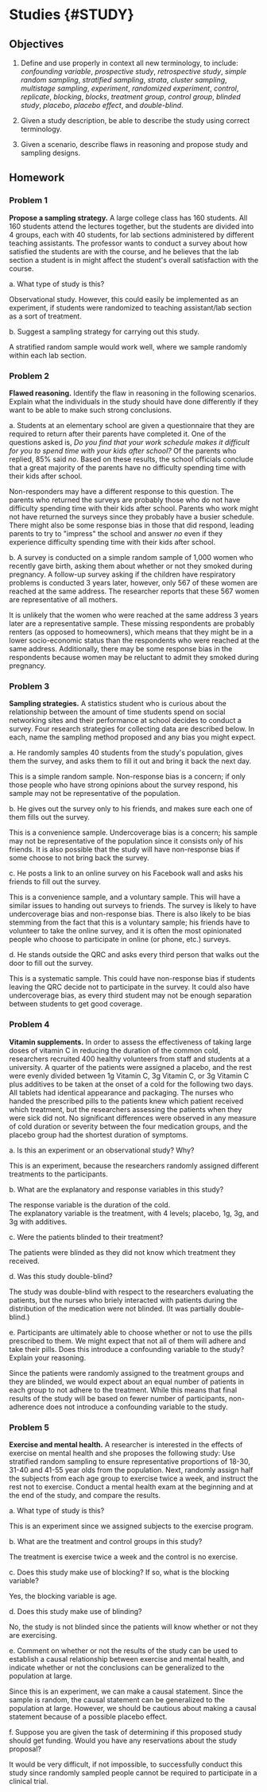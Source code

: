 # Studies {#STUDY}

## Objectives

1) Define and use properly in context all new terminology, to include: *confounding variable*, *prospective study*, *retrospective study*, *simple random sampling*, *stratified sampling*, *strata*, *cluster sampling*, *multistage sampling*, *experiment*, *randomized experiment*, *control*, *replicate*, *blocking*, *blocks*, *treatment group*, *control group*, *blinded study*, *placebo*, *placebo effect*, and *double-blind*.  

2) Given a study description, be able to describe the study using correct terminology.  

3) Given a scenario, describe flaws in reasoning and propose study and sampling designs.  


## Homework  

### Problem 1  

**Propose a sampling strategy.** A large college class has 160 students. All 160 students attend the lectures together, but the students are divided into 4 groups, each with 40 students, for lab sections administered by different teaching assistants. The professor wants to conduct a survey about how satisfied the students are with the course, and he believes that the lab section a student is in might affect the student's overall satisfaction with the course.

a. What type of study is this?  

Observational study. However, this could easily be implemented as an experiment, if students were randomized to teaching assistant/lab section as a sort of treatment.  


b. Suggest a sampling strategy for carrying out this study. 

A stratified random sample would work well, where we sample randomly within each lab section.  



### Problem 2  

**Flawed reasoning.** Identify the flaw in reasoning in the following scenarios. Explain what the individuals in the study should have done differently if they want to be able to make such strong conclusions.

a. Students at an elementary school are given a questionnaire that they are required to return after their parents have completed it. One of the questions asked is, *Do you find that your work schedule makes it difficult for you to spend time with your kids after school?* Of the parents who replied, 85% said *no*. Based on these results, the school officials conclude that a great majority of the parents have no difficulty spending time with their kids after school. 

Non-responders may have a different response to this question. The parents who returned the surveys are probably those who do not have difficulty spending time with their kids after school. Parents who work might not have returned the surveys since they probably have a busier schedule. There might also be some response bias in those that did respond, leading parents to try to "impress" the school and answer *no* even if they experience difficulty spending time with their kids after school.  


b. A survey is conducted on a simple random sample of 1,000 women who recently gave birth, asking them about whether or not they smoked during pregnancy. A follow-up survey asking if the children have respiratory problems is conducted 3 years later, however, only 567 of these women are reached at the same address. The researcher reports that these 567 women are representative of all mothers.

It is unlikely that the women who were reached at the same address 3 years later are a representative sample. These missing respondents are probably renters (as opposed to homeowners), which means that they might be in a lower socio-economic status than the respondents who were reached at the same address. Additionally, there may be some response bias in the respondents because women may be reluctant to admit they smoked during pregnancy.  



### Problem 3

**Sampling strategies.** A statistics student who is curious about the relationship between the amount of time students spend on social networking sites and their performance at school decides to conduct a survey. Four research strategies for collecting data are described below. In each, name the sampling method proposed and any bias you might expect.

a. He randomly samples 40 students from the study's population, gives them the survey, and asks them to fill it out and bring it back the next day.  

This is a simple random sample. Non-response bias is a concern; if only those people who have strong opinions about the survey respond, his sample may not be representative of the population. 

b. He gives out the survey only to his friends, and makes sure each one of them fills out the survey.    

This is a convenience sample. Undercoverage bias is a concern; his sample may not be representative of the population since it consists only of his friends. It is also possible that the study will have non-response bias if some choose to not bring back the survey.

c. He posts a link to an online survey on his Facebook wall and asks his friends to fill out the survey.   

This is a convenience sample, and a voluntary sample. This will have a similar issues to handing out surveys to friends. The survey is likely to have undercoverage bias and non-response bias. There is also likely to be bias stemming from the fact that this is a voluntary sample; his friends have to volunteer to take the online survey, and it is often the most opinionated people who choose to participate in online (or phone, etc.) surveys. 

d. He stands outside the QRC and asks every third person that walks out the door to fill out the survey.

This is a systematic sample. This could have non-response bias if students leaving the QRC decide not to participate in the survey. It could also have undercoverage bias, as every third student may not be enough separation between students to get good coverage.
 


### Problem 4 

**Vitamin supplements.** In order to assess the effectiveness of taking large doses of vitamin C in reducing the duration of the common cold, researchers recruited 400 healthy volunteers from staff and students at a university. A quarter of the patients were assigned a placebo, and the rest were evenly divided between 1g Vitamin C,  3g Vitamin C, or 3g Vitamin C plus additives to be taken at the onset of a cold for the following two days. All tablets had identical appearance and packaging. The nurses who handed the prescribed pills to the patients knew which patient received which treatment, but the researchers assessing the patients when they were sick did not. No significant differences were observed in any measure of cold duration or severity between the four medication groups, and the placebo group had the shortest duration of symptoms.

a. Is this an experiment or an observational study? Why?  

This is an experiment, because the researchers randomly assigned different treatments to the participants.

b. What are the explanatory and response variables in this study?  

The response variable is the duration of the cold.  
The explanatory variable is the treatment, with 4 levels; placebo, 1g, 3g, and 3g with additives. 

c. Were the patients blinded to their treatment?  

The patients were blinded as they did not know which treatment they received.  

d. Was this study double-blind?  

The study was double-blind with respect to the researchers evaluating the patients, but the nurses who briely interacted with patients during the distribution of the medication were not blinded. (It was partially double-blind.) 

e. Participants are ultimately able to choose whether or not to use the pills prescribed to them. We might expect that not all of them will adhere and take their pills. Does this introduce a confounding variable to the study? Explain your reasoning.  

Since the patients were randomly assigned to the treatment groups and they are blinded, we would expect about an equal number of patients in each group to not adhere to the treatment. While this means that final results of the study will be based on fewer number of participants, non-adherence does not introduce a confounding variable to the study. 



### Problem 5  

**Exercise and mental health.** A researcher is interested in the effects of exercise on mental health and she proposes the following study: Use stratified random sampling to ensure representative proportions of 18-30, 31-40 and 41-55 year olds from the population. Next, randomly assign half the subjects from each age group to exercise twice a week, and instruct the rest not to exercise. Conduct a mental health exam at the beginning and at the end of the study, and compare the results.

a. What type of study is this?  

This is an experiment since we assigned subjects to the exercise program.  

b. What are the treatment and control groups in this study?  

The treatment is exercise twice a week and the control is no exercise. 

c. Does this study make use of blocking? If so, what is the blocking variable?  

Yes, the blocking variable is age. 

d. Does this study make use of blinding?  

No, the study is not blinded since the patients will know whether or not they are exercising. 

e. Comment on whether or not the results of the study can be used to establish a causal relationship between exercise and mental health, and indicate whether or not the conclusions can be generalized to the population at large.  

Since this is an experiment, we can make a causal statement. Since the sample is random, the causal statement can be generalized to the population at large. However, we should be cautious about making a causal statement because of a possible placebo effect.  

f. Suppose you are given the task of determining if this proposed study should get funding. Would you have any reservations about the study proposal?  

It would be very difficult, if not impossible, to successfully conduct this study since randomly sampled people cannot be required to participate in a clinical trial.  


